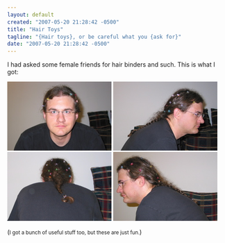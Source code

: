 ```yaml
---
layout: default
created: "2007-05-20 21:28:42 -0500"
title: "Hair Toys"
tagline: "{Hair toys}, or be careful what you {ask for}"
date: "2007-05-20 21:28:42 -0500"
---
```



I had asked some female friends for hair binders and such.  This is what I got:

<img src="/images/hairclipsfront.jpg" />
<img src="/images/hairclipsright.jpg" />
<img src="/images/hairclipsback.jpg" />
<img src="/images/hairclipsleft.jpg" />

(<small>I got a bunch of useful stuff too, but these are just fun.</small>)

